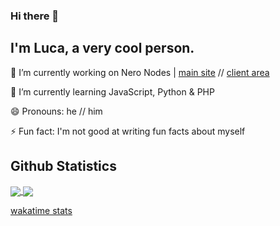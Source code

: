 ### Hi there 👋
## I'm Luca, a very cool person.

🔭 I’m currently working on Nero Nodes | [main site](https://neronodes.net) // [client area](https://client.neronodes.net)

🌱 I’m currently learning JavaScript, Python & PHP

😄 Pronouns: he // him

⚡ Fun fact: I'm not good at writing fun facts about myself

## Github Statistics
<a href="https://github.com/lucatolton">
  <img align="center" src="https://github-readme-stats.vercel.app/api?username=lucatolton&show_icons=false&count_private=true&theme=dracula" />
</a>
<a href="#">
  <img align="center" src="https://github-readme-stats.vercel.app/api/top-langs/?username=lucatolton&layout=compact&show_icons=false&count_private=true&theme=dracula" />
</a>

[wakatime stats](https://github-readme-stats.vercel.app/api/wakatime?username=lucatolton&show_icons=false&count_private=true&theme=dracula)


<!-- Resources -->
<!-- Icons: https://simpleicons.org/ -->
<!-- GitHub Stats: https://github.com/anuraghazra/github-readme-stats -->
<!-- Emojis: https://emojipedia.org/emoji/ -->
<!-- HTML Emojis: https://www.fileformat.info/index.htm -->
<!-- Shields: https://shields.io/ -->
<!-- Awesome GitHub Profile README: https://github.com/abhisheknaiidu/awesome-github-profile-readme -->
